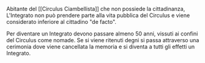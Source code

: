Abitante del [[Circulus Ciambellista]] che non possiede la cittadinanza, L'Integrato non può prendere parte alla vita pubblica del Circulus e viene considerato inferiore al cittadino "de facto".

Per diventare un Integrato devono passare almeno 50 anni, vissuti ai confini del Circulus come nomade. Se si viene ritenuti degni si passa attraverso una cerimonia dove viene cancellata la memoria e si diventa a tutti gli effetti un Integrato. 